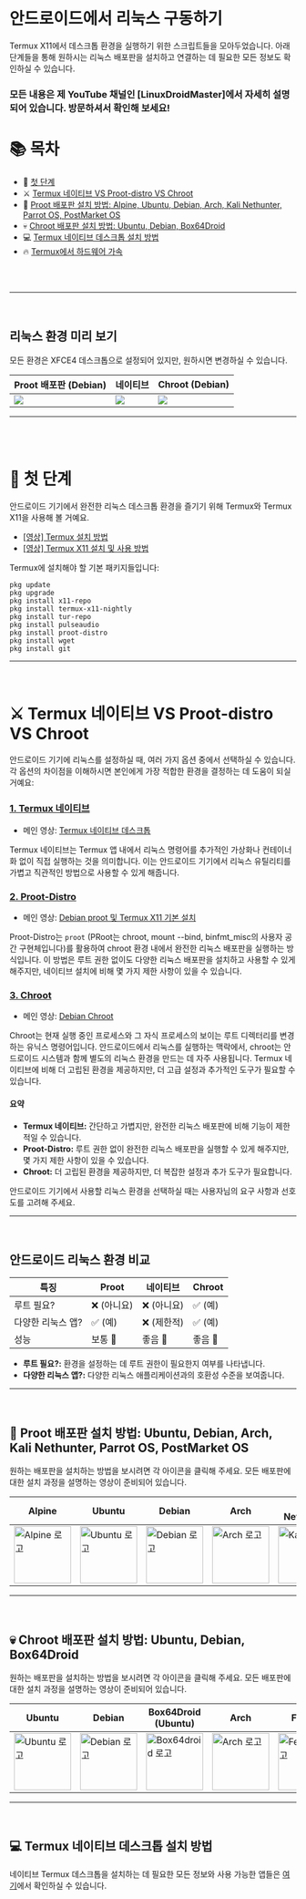 # 안드로이드에서 리눅스 구동하기

Termux X11에서 데스크톱 환경을 실행하기 위한 스크립트들을 모아두었습니다. 아래 단계들을 통해 원하시는 리눅스 배포판을 설치하고 연결하는 데 필요한 모든 정보도 확인하실 수 있습니다.

### 모든 내용은 제 YouTube 채널인 [LinuxDroidMaster]에서 자세히 설명되어 있습니다. 방문하셔서 확인해 보세요!

# 📚 목차
* 🏁 [첫 단계](#first-steps)
* ⚔️ [Termux 네이티브 VS Proot-distro VS Chroot](#choose-linux)
* 🐧 [Proot 배포판 설치 방법: Alpine, Ubuntu, Debian, Arch, Kali Nethunter, Parrot OS, PostMarket OS](#proot-distributions)
* 💀 [Chroot 배포판 설치 방법: Ubuntu, Debian, Box64Droid](#chroot-distributions)
* 💻 [Termux 네이티브 데스크톱 설치 방법](#termux-native)
* 🔥 [Termux에서 하드웨어 가속](https://github.com/GyulTips/Termux-Desktops/blob/main/Documentation/HardwareAcceleration.md)

<br>
<br>  

---  
<br>

## 리눅스 환경 미리 보기
모든 환경은 XFCE4 데스크톱으로 설정되어 있지만, 원하시면 변경하실 수 있습니다.

| Proot 배포판 (Debian) | 네이티브 | Chroot (Debian) |
|---------------------------------------------|---------------------------------------------|---------------------------------------------|
| <img src="/Documentation/images/preview_proot.jpg"/> | <img src="/Documentation/images/preview_native.jpg"/>| <img src="/Documentation/images/preview_chroot.jpg"/>|

---  
<br>
<br>

# 🏁 첫 단계 <a name=first-steps></a>
안드로이드 기기에서 완전한 리눅스 데스크톱 환경을 즐기기 위해 Termux와 Termux X11을 사용해 볼 거예요.

* [[영상] Termux 설치 방법](https://www.youtube.com/watch?v=OMJAyq5NHp0)
* [[영상] Termux X11 설치 및 사용 방법](https://www.youtube.com/watch?v=mXkXzFqSeYE)

Termux에 설치해야 할 기본 패키지들입니다:

```
pkg update
pkg upgrade
pkg install x11-repo
pkg install termux-x11-nightly
pkg install tur-repo
pkg install pulseaudio
pkg install proot-distro
pkg install wget
pkg install git
```

---  
<br>

# ⚔️ Termux 네이티브 VS Proot-distro VS Chroot <a name=choose-linux></a>

안드로이드 기기에 리눅스를 설정하실 때, 여러 가지 옵션 중에서 선택하실 수 있습니다. 각 옵션의 차이점을 이해하시면 본인에게 가장 적합한 환경을 결정하는 데 도움이 되실 거예요:

### [1. Termux 네이티브](#termux-native)

- 메인 영상: [Termux 네이티브 데스크톱](https://www.youtube.com/watch?v=rq85dxMb7e4)

Termux 네이티브는 Termux 앱 내에서 리눅스 명령어를 추가적인 가상화나 컨테이너화 없이 직접 실행하는 것을 의미합니다. 이는 안드로이드 기기에서 리눅스 유틸리티를 가볍고 직관적인 방법으로 사용할 수 있게 해줍니다.

### [2. Proot-Distro](#proot-distro)

- 메인 영상: [Debian proot 및 Termux X11 기본 설치](https://www.youtube.com/watch?v=mXkXzFqSeYE)

Proot-Distro는 `proot` (PRoot는 chroot, mount --bind, binfmt_misc의 사용자 공간 구현체입니다)를 활용하여 chroot 환경 내에서 완전한 리눅스 배포판을 실행하는 방식입니다. 이 방법은 루트 권한 없이도 다양한 리눅스 배포판을 설치하고 사용할 수 있게 해주지만, 네이티브 설치에 비해 몇 가지 제한 사항이 있을 수 있습니다.

### [3. Chroot](#chroot)

- 메인 영상: [Debian Chroot](https://www.youtube.com/watch?v=EDjKBme0DRI)

Chroot는 현재 실행 중인 프로세스와 그 자식 프로세스의 보이는 루트 디렉터리를 변경하는 유닉스 명령어입니다. 안드로이드에서 리눅스를 실행하는 맥락에서, chroot는 안드로이드 시스템과 함께 별도의 리눅스 환경을 만드는 데 자주 사용됩니다. Termux 네이티브에 비해 더 고립된 환경을 제공하지만, 더 고급 설정과 추가적인 도구가 필요할 수 있습니다.

#### 요약

-   **Termux 네이티브:** 간단하고 가볍지만, 완전한 리눅스 배포판에 비해 기능이 제한적일 수 있습니다.
-   **Proot-Distro:** 루트 권한 없이 완전한 리눅스 배포판을 실행할 수 있게 해주지만, 몇 가지 제한 사항이 있을 수 있습니다.
-   **Chroot:** 더 고립된 환경을 제공하지만, 더 복잡한 설정과 추가 도구가 필요합니다.

안드로이드 기기에서 사용할 리눅스 환경을 선택하실 때는 사용자님의 요구 사항과 선호도를 고려해 주세요.

---  
<br>

## 안드로이드 리눅스 환경 비교

| 특징             | Proot          | 네이티브         | Chroot         |
|---------------------|----------------|----------------|----------------|
| 루트 필요?         | ❌ (아니요)        | ❌ (아니요)        | ✅ (예)       |
| 다양한 리눅스 앱?    | ✅ (예)   | ❌ (제한적)       | ✅ (예)       |
| 성능         | 보통 💼    | 좋음 🚀        | 좋음 🚀   |

-   **루트 필요?:** 환경을 설정하는 데 루트 권한이 필요한지 여부를 나타냅니다.
-   **다양한 리눅스 앱?:** 다양한 리눅스 애플리케이션과의 호환성 수준을 보여줍니다.

---  
<br>

## 🐧 Proot 배포판 설치 방법: Ubuntu, Debian, Arch, Kali Nethunter, Parrot OS, PostMarket OS <a name=proot-distributions></a>

원하는 배포판을 설치하는 방법을 보시려면 각 아이콘을 클릭해 주세요. 모든 배포판에 대한 설치 과정을 설명하는 영상이 준비되어 있습니다.

| Alpine | Ubuntu | Debian | Arch | Kali NetHunter | Parrot OS | PostMarket | Void |
|--------|--------|------|----------------|----------------|----------------|----------------|----------------|
| <a href="/Documentation/proot/alpine_proot.md"><img src="https://upload.wikimedia.org/wikipedia/commons/thumb/6/60/New_Logo_Alpine_Linux.svg/1200px-New_Logo_Alpine_Linux.svg.png" alt="Alpine 로고" width="100"></a> | <a href="/Documentation/proot/ubuntu_proot.md"><img src="https://upload.wikimedia.org/wikipedia/commons/thumb/a/ab/Logo-ubuntu_cof-orange-hex.svg/1200px-Logo-ubuntu_cof-orange-hex.svg.png" alt="Ubuntu 로고" width="100"></a> | <a href="/Documentation/proot/debian_proot.md"><img src="https://www.shareicon.net/data/2015/09/16/101872_debian_512x512.png" alt="Debian 로고" width="100"></a> | <a href="/Documentation/proot/arch_proot.md"><img src="https://cdn0.iconfinder.com/data/icons/flat-round-system/512/archlinux-512.png" alt="Arch 로고" width="100"></a> | <a href="/Documentation/proot/kalinethunter_proot.md"><img src="https://static-00.iconduck.com/assets.00/distributor-logo-kali-linux-icon-2048x2005-dki611fk.png" alt="Kali 로고" width="100"></a> | <a href="/Documentation/proot/parrotos_proot.md"><img src="https://gdm-catalog-fmapi-prod.imgix.net/ProductLogo/b91dba39-aef6-4808-be11-8eda81f81f56.png" alt="Parrot OS 로고" width="100"></a> | <a href="/Documentation/proot/postmarket.md"><img src="https://upload.wikimedia.org/wikipedia/commons/thumb/a/a6/PostmarketOS_logo.svg/1024px-PostmarketOS_logo.svg.png" alt="PostMarket 로고" width="100"></a> | <a href="/Documentation/proot/voidlinux.md"><img src="https://upload.wikimedia.org/wikipedia/commons/thumb/0/02/Void_Linux_logo.svg/2485px-Void_Linux_logo.svg.png" alt="Void 로고" width="100"></a> |

---  
<br>

## 💀 Chroot 배포판 설치 방법: Ubuntu, Debian, Box64Droid <a name=chroot-distributions></a>

원하는 배포판을 설치하는 방법을 보시려면 각 아이콘을 클릭해 주세요. 모든 배포판에 대한 설치 과정을 설명하는 영상이 준비되어 있습니다.

| Ubuntu | Debian | Box64Droid (Ubuntu) | Arch | Fedora |
|--------|--------|--------|--------|--------|
| <a href="/Documentation/chroot/ubuntu_chroot.md"><img src="https://upload.wikimedia.org/wikipedia/commons/thumb/a/ab/Logo-ubuntu_cof-orange-hex.svg/1200px-Logo-ubuntu_cof-orange-hex.svg.png" alt="Ubuntu 로고" width="100"></a> | <a href="/Documentation/chroot/debian_chroot.md"><img src="https://www.shareicon.net/data/2015/09/16/101872_debian_512x512.png" alt="Debian 로고" width="100"></a> | <a href="/Documentation/chroot/box64droid_chroot.md"><img src="https://box64droid.com/wp-content/uploads/2023/10/Box64droid-logo.png" alt="Box64droid 로고" width="100"></a> | <a href="/Documentation/chroot/arch_chroot.md"><img src="https://cdn0.iconfinder.com/data/icons/flat-round-system/512/archlinux-512.png" alt="Arch 로고" width="100"></a> | <a href="/Documentation/chroot/fedora_chroot.md"><img src="https://upload.wikimedia.org/wikipedia/commons/4/41/Fedora_icon_%282021%29.svg" alt="Fedora 로고" width="100"></a> |

---  
<br>

## 💻 Termux 네이티브 데스크톱 설치 방법 <a name=termux-native></a>
네이티브 Termux 데스크톱을 설치하는 데 필요한 모든 정보와 사용 가능한 앱들은 [여기](/Documentation/native/termux_native.md)에서 확인하실 수 있습니다.
